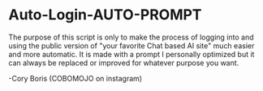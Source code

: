 # Auto-Login-AUTO-PROMPT
The purpose of this script is only to make the process of logging into and using the 
public version of "your favorite Chat based AI site" much easier and 
more automatic. It is made with a prompt I personally optimized but it can always be replaced or improved for whatever purpose you want. 

-Cory Boris (COBOMOJO on instagram)
